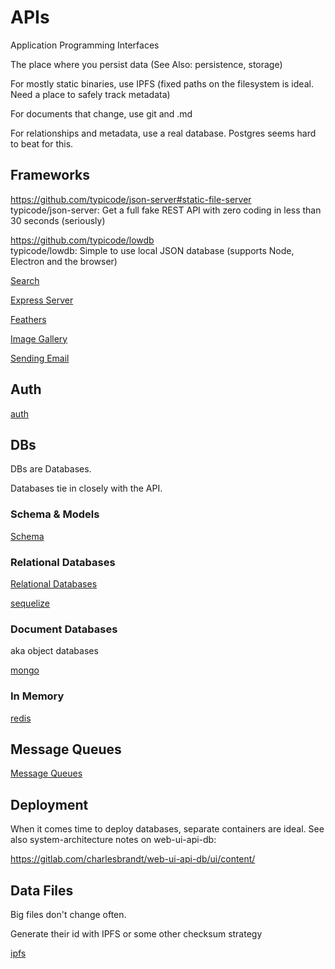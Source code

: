 # APIs

Application Programming Interfaces

The place where you persist data (See Also: persistence, storage)

For mostly static binaries, use IPFS (fixed paths on the filesystem is ideal. Need a place to safely track metadata)

For documents that change, use git and .md

For relationships and metadata, use a real database. Postgres seems hard to beat for this.

## Frameworks

https://github.com/typicode/json-server#static-file-server  
typicode/json-server: Get a full fake REST API with zero coding in less than 30 seconds (seriously)  

https://github.com/typicode/lowdb  
typicode/lowdb: Simple to use local JSON database (supports Node, Electron and the browser)  

[Search](search.md)

[Express Server](express.md)  

[Feathers](feathers.md)

[Image Gallery](image-gallery.md)

[Sending Email](email-sending.md)

## Auth

[auth](auth.md)

## DBs 

DBs are Databases.

Databases tie in closely with the API.


### Schema & Models

[Schema](schema.md)


### Relational Databases

[Relational Databases](relational-db.md)

[sequelize](sequelize.md)


### Document Databases

aka object databases

[mongo](mongo.md)


### In Memory

[redis](redis.md)  


## Message Queues

[Message Queues](message-queue.md)


## Deployment

When it comes time to deploy databases, separate containers are ideal. See also system-architecture notes on web-ui-api-db:

https://gitlab.com/charlesbrandt/web-ui-api-db/ui/content/

## Data Files

Big files don't change often. 

Generate their id with IPFS or some other checksum strategy

[ipfs](ipfs.md)


